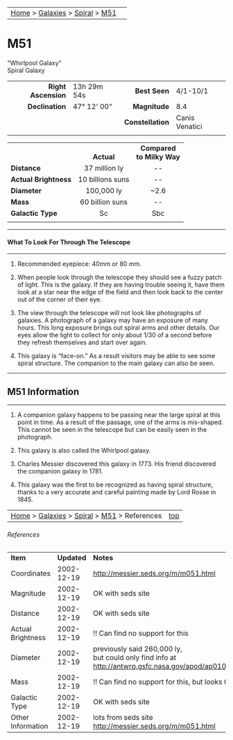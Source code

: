 |    |    |
|:---|---:|
|[Home](/notes/#object-notes) > [Galaxies](/notes/#galaxies) > [Spiral](!spiral_galaxy_info) > [M51](#m51)|  |

# M51
"Whirlpool Galaxy"</br>
Spiral Galaxy

|   |   |   |   |
|--:|:--|--:|:--|
|**Right Ascension**|13h 29m 54s|**Best Seen**|4/1-10/1|
|**Declination**|47&deg; 12' 00"	|**Magnitude**|8.4|
|   |   |**Constellation**|Canis Venatici|
|   |   |   |   |

|  |  |  |
|---|:--:|:--:|
|  |<br/>**Actual**|**Compared<br/>to Milky Way**|
|**Distance**|37 million ly|--|
|**Actual Brightness**|10 billions suns|--|
|**Diameter**|100,000 ly|~2.6|
|**Mass**|60 billion suns|--|
|**Galactic Type**|Sc|Sbc|
|  |  |  |

---
#### What To Look For Through The Telescope
---

1.	Recommended eyepiece: 40mm or 80 mm.

2.	When people look through the telescope they should see a fuzzy patch of light.  This is the galaxy.  If they are having trouble seeing it, have them look at a star near the edge of the field and then look back to the center out of the corner of their eye.
   
3.	The view through the telescope will not look like photographs of galaxies.  A photograph of a galaxy may have an exposure of many hours.  This long exposure brings out spiral arms and other details.  Our eyes allow the light to collect for only about 1/30 of a second before they refresh themselves and start over again.
   
4.	This galaxy is “face-on.”  As a result visitors may be able to see some spiral structure.  The companion to the main galaxy can also be seen.

---
## M51 Information
---

1.	A companion galaxy happens to be passing near the large spiral at this point in time.  As a result of the passage, one of the arms is mis-shaped.  This cannot be seen in the telescope but can be easily seen in the photograph.

2.	This galaxy is also called the Whirlpool galaxy.
 
3.	Charles Messier discovered this galaxy in 1773.  His friend discovered the companion galaxy in 1781.

4.	This galaxy was the first to be recognized as having spiral structure, thanks to a very accurate and careful painting made by Lord Rosse in 1845.  

|    |    |
|:---|---:|
|[Home](/notes/#object-notes) > [Galaxies](/notes/#galaxies) > [Spiral](!spiral_galaxy_info) > [M51](#m51) > References|[top](#m51)|

###### References
|   |   |   |
|---|---|---|
|**Item**|**Updated**|**Notes**|
|Coordinates|2002-12-19|<http://messier.seds.org/m/m051.html>|
|Magnitude|2002-12-19|OK with seds site|
|Distance|2002-12-19|OK with seds site|
|Actual Brightness|2002-12-19|!! Can find no support for this|
|Diameter|2002-12-19|previously said 260,000 ly,</br>but could only find info at</br><http://antwrp.gsfc.nasa.gov/apod/ap010410.html>|
|Mass|2002-12-19|!! Can find no support for this, but looks OK |
|Galactic Type|2002-12-19|OK with seds site|
|Other Information|2002-12-19|lots from seds site <http://messier.seds.org/m/m051.html>|
